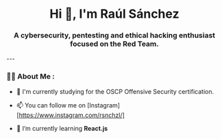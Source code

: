 <div id="header" align="center">
    <!--img src="https://media.giphy.com/media/QZkpIdieotn3i/giphy.gif" width="200" /-->
    <h1 align="center">Hi 👋, I'm Raúl Sánchez</h1>
    <h3 align="center">A cybersecurity, pentesting and ethical hacking enthusiast focused on the Red Team.</h3>
</div>
---

### 👨‍💻 About Me :

- 📝 I'm currently studying for the OSCP Offensive Security certification.

- 📫 You can follow me on [Instagram][https://www.instagram.com/rsnchzl/]

- 🌱 I’m currently learning **React.js**
